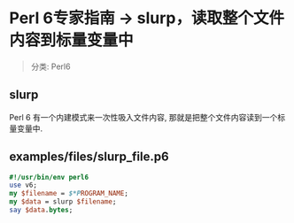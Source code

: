# Perl 6专家指南 -> slurp，读取整个文件内容到标量变量中
> 分类: Perl6


## slurp
Perl 6 有一个内建模式来一次性吸入文件内容, 那就是把整个文件内容读到一个标量变量中.
## examples/files/slurp_file.p6
```perl
#!/usr/bin/env perl6
use v6;
my $filename = $*PROGRAM_NAME;
my $data = slurp $filename;
say $data.bytes;
```